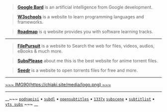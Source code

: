 > [__Google Bard__](https://bard.google.com/?hl=en) is an artificial intelligence from Google development.

> [__W3schools__](https://www.w3schools.com/) is a website to learn programming languages and frameworks.

> [__Roadmap__](https://roadmap.sh/) is q website provides you with software learning tracks.

___

> [__FilePursuit__](https://filepursuit.com/) is a website to Search the web for files, videos, audios, eBooks & much more.

> [__SubsPlease__](https://subsplease.org/) about me this is the best website for anime torrent files.

> [__Seedr__](https://www.seedr.cc/) is a website to open torrents files for free and more.

___

 [ ~~~ IMG90(https://chiaki.site/media/logo.png) ~~~ ](https://chiaki.site/)

___

__~~~ [`podnapisi`](https://www.podnapisi.net/) • [`subdl`](https://subdl.com/) • [`opensubtitles`](https://www.opensubtitles.org/ar) • [`1337x`](https://1337x.to/home/) [`subscene`](https://subscene.com/) • [`subtitlist`](https://www.subtitlist.com/) • [`yts subs`](https://yts-subs.com/) ~~~ __
